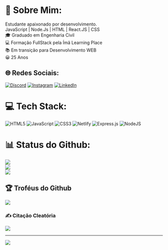 
# 💫 Sobre Mim:
Estudante apaixonado por desenvolvimento.<br>JavaScript | Node.Js | HTML | React.JS | CSS<br>🎓 Graduado em Engenharia Civil<br>💻 Formação FullStack pela Ímã Learning Place<br>📚 Em transição para Desenvolvimento WEB<br>😀 25 Anos


## 🌐 Redes Sociais:
[![Discord](https://img.shields.io/badge/Discord-%237289DA.svg?logo=discord&logoColor=white)](htttps://discord.gg/https://discord.com/channels/@me) [![Instagram](https://img.shields.io/badge/Instagram-%23E4405F.svg?logo=Instagram&logoColor=white)](https://instagram.com/engdaniel_olba) [![LinkedIn](https://img.shields.io/badge/LinkedIn-%230077B5.svg?logo=linkedin&logoColor=white)](https://www.linkedin.com/in/daniel-oliveira-batista/) 

# 💻 Tech Stack:
![HTML5](https://img.shields.io/badge/html5-%23E34F26.svg?style=for-the-badge&logo=html5&logoColor=white) ![JavaScript](https://img.shields.io/badge/javascript-%23323330.svg?style=for-the-badge&logo=javascript&logoColor=%23F7DF1E) ![CSS3](https://img.shields.io/badge/css3-%231572B6.svg?style=for-the-badge&logo=css3&logoColor=white) ![Netlify](https://img.shields.io/badge/netlify-%23000000.svg?style=for-the-badge&logo=netlify&logoColor=#00C7B7) ![Express.js](https://img.shields.io/badge/express.js-%23404d59.svg?style=for-the-badge&logo=express&logoColor=%2361DAFB) ![NodeJS](https://img.shields.io/badge/node.js-6DA55F?style=for-the-badge&logo=node.js&logoColor=white)
# 📊 Status do Github:
![](https://github-readme-stats.vercel.app/api?username=DevDanielOB&theme=vue-dark&hide_border=false&include_all_commits=true&count_private=false)<br/>
![](https://github-readme-streak-stats.herokuapp.com/?user=DevDanielOB&theme=vue-dark&hide_border=false)<br/>
![](https://github-readme-stats.vercel.app/api/top-langs/?username=DevDanielOB&theme=vue-dark&hide_border=false&include_all_commits=true&count_private=false&layout=compact)

## 🏆 Troféus do Github
![](https://github-profile-trophy.vercel.app/?username=DevDanielOB&theme=radical&no-frame=false&no-bg=true&margin-w=4)

### ✍️ Citação Cleatória
![](https://quotes-github-readme.vercel.app/api?type=horizontal&theme=radical)

---
[![](https://visitcount.itsvg.in/api?id=DevDanielOB&icon=6&color=6)](https://visitcount.itsvg.in)

